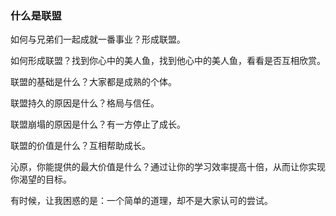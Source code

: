 ### 什么是联盟

如何与兄弟们一起成就一番事业？形成联盟。

如何形成联盟？找到你心中的美人鱼，找到他心中的美人鱼，看看是否互相欣赏。

联盟的基础是什么？大家都是成熟的个体。

联盟持久的原因是什么？格局与信任。

联盟崩塌的原因是什么？有一方停止了成长。

联盟的价值是什么？互相帮助成长。

沁原，你能提供的最大价值是什么？通过让你的学习效率提高十倍，从而让你实现你渴望的目标。

有时候，让我困惑的是：一个简单的道理，却不是大家认可的尝试。
